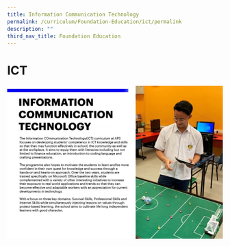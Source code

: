 ```yaml
---
title: Information Communication Technology
permalink: /curriculum/Foundation-Education/ict/permalink
description: ""
third_nav_title: Foundation Education
---
```

ICT
===

![](/images/APS_Website_2020_ICT.jpg)